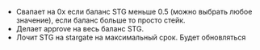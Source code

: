 - Свапает на 0x если баланс STG меньше 0.5 (можно выбрать любое значение), если баланс больше то просто стейк.
- Делает approve на весь баланс STG.
- Лочит STG на stargate на максимальный срок.
Будет обновляться
